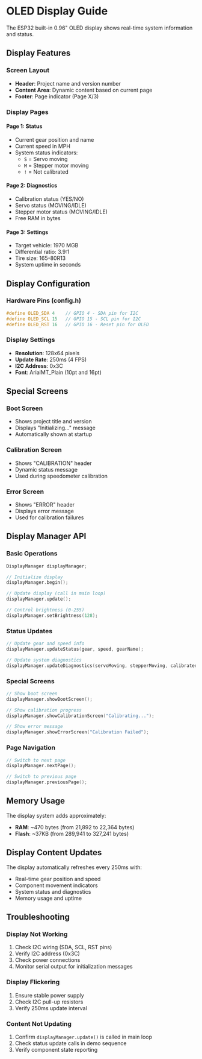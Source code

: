 # OLED Display Guide

The ESP32 built-in 0.96" OLED display shows real-time system information and status.

## Display Features

### Screen Layout
- **Header**: Project name and version number
- **Content Area**: Dynamic content based on current page
- **Footer**: Page indicator (Page X/3)

### Display Pages

#### Page 1: Status
- Current gear position and name
- Current speed in MPH
- System status indicators:
  - `S` = Servo moving
  - `M` = Stepper motor moving
  - `!` = Not calibrated

#### Page 2: Diagnostics
- Calibration status (YES/NO)
- Servo status (MOVING/IDLE)
- Stepper motor status (MOVING/IDLE)
- Free RAM in bytes

#### Page 3: Settings
- Target vehicle: 1970 MGB
- Differential ratio: 3.9:1
- Tire size: 165-80R13
- System uptime in seconds

## Display Configuration

### Hardware Pins (config.h)
```cpp
#define OLED_SDA 4    // GPIO 4 - SDA pin for I2C
#define OLED_SCL 15   // GPIO 15 - SCL pin for I2C
#define OLED_RST 16   // GPIO 16 - Reset pin for OLED
```

### Display Settings
- **Resolution**: 128x64 pixels
- **Update Rate**: 250ms (4 FPS)
- **I2C Address**: 0x3C
- **Font**: ArialMT_Plain (10pt and 16pt)

## Special Screens

### Boot Screen
- Shows project title and version
- Displays "Initializing..." message
- Automatically shown at startup

### Calibration Screen
- Shows "CALIBRATION" header
- Dynamic status message
- Used during speedometer calibration

### Error Screen
- Shows "ERROR" header
- Displays error message
- Used for calibration failures

## Display Manager API

### Basic Operations
```cpp
DisplayManager displayManager;

// Initialize display
displayManager.begin();

// Update display (call in main loop)
displayManager.update();

// Control brightness (0-255)
displayManager.setBrightness(128);
```

### Status Updates
```cpp
// Update gear and speed info
displayManager.updateStatus(gear, speed, gearName);

// Update system diagnostics
displayManager.updateDiagnostics(servoMoving, stepperMoving, calibrated);
```

### Special Screens
```cpp
// Show boot screen
displayManager.showBootScreen();

// Show calibration progress
displayManager.showCalibrationScreen("Calibrating...");

// Show error message
displayManager.showErrorScreen("Calibration Failed");
```

### Page Navigation
```cpp
// Switch to next page
displayManager.nextPage();

// Switch to previous page
displayManager.previousPage();
```

## Memory Usage

The display system adds approximately:
- **RAM**: ~470 bytes (from 21,892 to 22,364 bytes)
- **Flash**: ~37KB (from 289,941 to 327,241 bytes)

## Display Content Updates

The display automatically refreshes every 250ms with:
- Real-time gear position and speed
- Component movement indicators
- System status and diagnostics
- Memory usage and uptime

## Troubleshooting

### Display Not Working
1. Check I2C wiring (SDA, SCL, RST pins)
2. Verify I2C address (0x3C)
3. Check power connections
4. Monitor serial output for initialization messages

### Display Flickering
1. Ensure stable power supply
2. Check I2C pull-up resistors
3. Verify 250ms update interval

### Content Not Updating
1. Confirm `displayManager.update()` is called in main loop
2. Check status update calls in demo sequence
3. Verify component state reporting